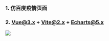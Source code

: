 ### 1. 仿百度疫情页面

### 2. Vue@3.x + Vite@2.x + Echarts@5.x

<!-- ![](https://cdn.jsdelivr.net/gh/tienouc/blog-img/202110252215480.gif) -->

![](https://cdn.jsdelivr.net/gh/tienouc/blog-img/202110252229662.png)
